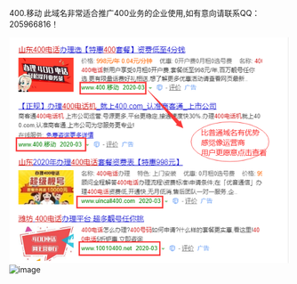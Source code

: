   400.移动  此域名非常适合推广400业务的企业使用,如有意向请联系QQ：205966816！
  
        
![image](https://github.com/205966816/400.github.io/raw/master/imgs/1.png)
![image](http://web-img.qmimg.com/qianmicom/u/cms/qmwww2/201706/13105813gk97.png)
